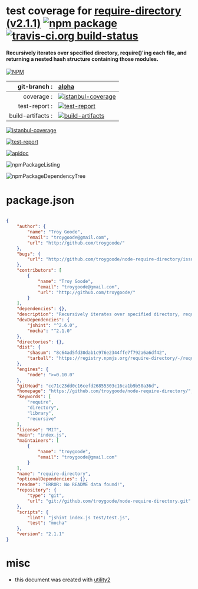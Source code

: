 # test coverage for  [require-directory (v2.1.1)](https://github.com/troygoode/node-require-directory/)  [![npm package](https://img.shields.io/npm/v/npmtest-require-directory.svg?style=flat-square)](https://www.npmjs.org/package/npmtest-require-directory) [![travis-ci.org build-status](https://api.travis-ci.org/npmtest/node-npmtest-require-directory.svg)](https://travis-ci.org/npmtest/node-npmtest-require-directory)
#### Recursively iterates over specified directory, require()'ing each file, and returning a nested hash structure containing those modules.

[![NPM](https://nodei.co/npm/require-directory.png?downloads=true)](https://www.npmjs.com/package/require-directory)

| git-branch : | [alpha](https://github.com/npmtest/node-npmtest-require-directory/tree/alpha)|
|--:|:--|
| coverage : | [![istanbul-coverage](https://npmtest.github.io/node-npmtest-require-directory/build/coverage.badge.svg)](https://npmtest.github.io/node-npmtest-require-directory/build/coverage.html/index.html)|
| test-report : | [![test-report](https://npmtest.github.io/node-npmtest-require-directory/build/test-report.badge.svg)](https://npmtest.github.io/node-npmtest-require-directory/build/test-report.html)|
| build-artifacts : | [![build-artifacts](https://npmtest.github.io/node-npmtest-require-directory/glyphicons_144_folder_open.png)](https://github.com/npmtest/node-npmtest-require-directory/tree/gh-pages/build)|

[![istanbul-coverage](https://npmtest.github.io/node-npmtest-require-directory/build/screenCapture.buildCustomOrg.browser.coverage.html.png)](https://npmtest.github.io/node-npmtest-require-directory/build/coverage.html/index.html)

[![test-report](https://npmtest.github.io/node-npmtest-require-directory/build/screenCapture.buildCustomOrg.browser.%252Fhome%252Ftravis%252Fbuild%252Fnpmtest%252Fnode-npmtest-require-directory%252Ftmp%252Fbuild%252Ftest-report.html.png)](https://npmtest.github.io/node-npmtest-require-directory/build/test-report.html)

[![apidoc](https://npmdoc.github.io/node-npmdoc-require-directory/build/screenCapture.buildApidoc.browser.%252Fhome%252Ftravis%252Fbuild%252Fnpmdoc%252Fnode-npmdoc-require-directory%252Ftmp%252Fbuild%252Fapidoc.html.png)](https://npmdoc.github.io/node-npmdoc-require-directory/build/apidoc.html)

![npmPackageListing](https://npmtest.github.io/node-npmtest-require-directory/build/screenCapture.npmPackageListing.svg)

![npmPackageDependencyTree](https://npmtest.github.io/node-npmtest-require-directory/build/screenCapture.npmPackageDependencyTree.svg)



# package.json

```json

{
    "author": {
        "name": "Troy Goode",
        "email": "troygoode@gmail.com",
        "url": "http://github.com/troygoode/"
    },
    "bugs": {
        "url": "http://github.com/troygoode/node-require-directory/issues/"
    },
    "contributors": [
        {
            "name": "Troy Goode",
            "email": "troygoode@gmail.com",
            "url": "http://github.com/troygoode/"
        }
    ],
    "dependencies": {},
    "description": "Recursively iterates over specified directory, require()'ing each file, and returning a nested hash structure containing those modules.",
    "devDependencies": {
        "jshint": "^2.6.0",
        "mocha": "^2.1.0"
    },
    "directories": {},
    "dist": {
        "shasum": "8c64ad5fd30dab1c976e2344ffe7f792a6a6df42",
        "tarball": "https://registry.npmjs.org/require-directory/-/require-directory-2.1.1.tgz"
    },
    "engines": {
        "node": ">=0.10.0"
    },
    "gitHead": "cc71c23dd0c16cefd26855303c16ca1b9b50a36d",
    "homepage": "https://github.com/troygoode/node-require-directory/",
    "keywords": [
        "require",
        "directory",
        "library",
        "recursive"
    ],
    "license": "MIT",
    "main": "index.js",
    "maintainers": [
        {
            "name": "troygoode",
            "email": "troygoode@gmail.com"
        }
    ],
    "name": "require-directory",
    "optionalDependencies": {},
    "readme": "ERROR: No README data found!",
    "repository": {
        "type": "git",
        "url": "git://github.com/troygoode/node-require-directory.git"
    },
    "scripts": {
        "lint": "jshint index.js test/test.js",
        "test": "mocha"
    },
    "version": "2.1.1"
}
```



# misc
- this document was created with [utility2](https://github.com/kaizhu256/node-utility2)
